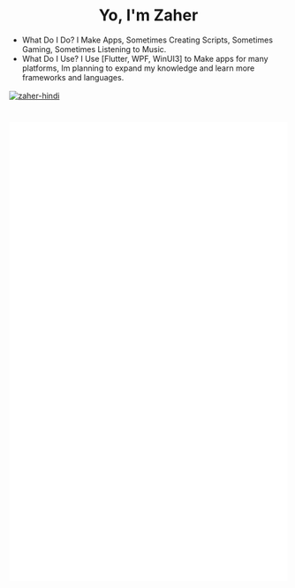 <h1 align="center">Yo, I'm Zaher</h1>

- What Do I Do? I Make Apps, Sometimes Creating Scripts, Sometimes Gaming, Sometimes Listening to Music.
- What Do I Use? I Use [Flutter, WPF, WinUI3] to Make apps for many platforms, Im planning to expand my knowledge and learn more frameworks and languages.

<a href="https://linkedin.com/in/zaher-hindi" target="blank"><img align="center" src="https://raw.githubusercontent.com/rahuldkjain/github-profile-readme-generator/master/src/images/icons/Social/linked-in-alt.svg" alt="zaher-hindi" height="30" width="40" /></a>

#

![Metrics](/github-metrics/metrics.svg)
